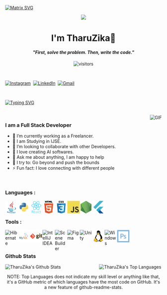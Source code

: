  [![Matrix SVG](https://raw.githubusercontent.com/rodrigograca31/rodrigograca31/master/matrix.svg)](https://www.youtube.com/watch?v=SDkAGkd4NLc) 

<p align="center">
  <a href="https://github.com/DenverCoder1/readme-typing-svg"><img src="https://readme-typing-svg.herokuapp.com?lines=H3L70+W0R7D&center=true&size=32&width=500&height=50&color=2ec958"></a>
</p>
<p>
  <h1 align="center"><b>I'm TharuZika👋</b></h1>
</p>


<p>
  <h4 align="center"><b><i>"First, solve the problem. Then, write the code."</i></b></h4>
</p>

<p align="center">
    <img align="center" alt="visitors" src="https://gpvc.arturio.dev/tharuzika" />
</p>

<p align="center">
<br>

<a href="https://www.instagram.com/tharuzika/"><img src="https://img.shields.io/badge/instagram-%23E4405F.svg?&style=for-the-badge&logo=instagram&logoColor=white" alt="Instagram" /></a>&nbsp;
<a href="https://www.linkedin.com/in/tharuzika/"><img src="https://img.shields.io/badge/linkedin-%230077B5.svg?&style=for-the-badge&logo=linkedin&logoColor=white" alt="LinkedIn" /></a>&nbsp;
<a href="mailto:maxtharuz4@gmail.com@gmail.com?subject=Hello%20TharuZika"><img src="https://img.shields.io/badge/gmail-%23D14836.svg?&style=for-the-badge&logo=gmail&logoColor=white" alt="Gmail"/></a>&nbsp;
</p>

<br>

[![Typing SVG](https://readme-typing-svg.herokuapp.com?size=32&vCenter=true&width=760&lines=A+Student+of+IJSE;A+Software+Engineer;A+Gamer)](https://git.io/typing-svg)

<br>

<img align="right" height="270px" alt="GIF" src="https://media.giphy.com/media/CVtNe84hhYF9u/giphy.gif" />

### I am a Full Stack Developer

- 🔭 I’m currently working as a Freelancer.</a>
- 🌱 I am Studying in IJSE.
- 👯 I’m looking to collaborate with other Developers.
- 🥅 I love creating AI softwares.
- 💬 Ask me about anything, I am happy to help
- 🧗 I try to: Go beyond and push the bounds
- ⚡ Fun fact: I love connecting with different people

<br>

### Languages : 

<img align="left" alt="JAVA" width="40px" src="https://raw.githubusercontent.com/devicons/devicon/master/icons/java/java-original.svg" />
<img align="left" alt="Python" width="40px" src="https://raw.githubusercontent.com/github/explore/80688e429a7d4ef2fca1e82350fe8e3517d3494d/topics/python/python.png" />
<img align="left" alt="React" width="40px" src="https://github.com/devicons/devicon/blob/master/icons/react/react-original-wordmark.svg" />
<img align="left" alt="HTML5" width="40px" src="https://raw.githubusercontent.com/github/explore/80688e429a7d4ef2fca1e82350fe8e3517d3494d/topics/html/html.png" />
<img align="left" alt="CSS3" width="40px" src="https://raw.githubusercontent.com/github/explore/80688e429a7d4ef2fca1e82350fe8e3517d3494d/topics/css/css.png" />
<img align="left" alt="JavaScript" width="40px" src="https://raw.githubusercontent.com/github/explore/80688e429a7d4ef2fca1e82350fe8e3517d3494d/topics/javascript/javascript.png" />
<img align="left" alt="Node.js" width="40px" src="https://raw.githubusercontent.com/github/explore/80688e429a7d4ef2fca1e82350fe8e3517d3494d/topics/nodejs/nodejs.png" />
<img align="left" alt="Flutter" width="40px" src="https://github.com/devicons/devicon/raw/master/icons/flutter/flutter-original.svg" />
<br>
<br>

### Tools : 
<img align="left" alt="Hibernate" width="40px" src="https://www.vectorlogo.zone/logos/hibernate/hibernate-icon.svg" />
<img align="left" alt="MySQL" width="40px" src="https://raw.githubusercontent.com/github/explore/80688e429a7d4ef2fca1e82350fe8e3517d3494d/topics/mysql/mysql.png" />
<img align="left" alt="Git" width="40px" src="https://raw.githubusercontent.com/github/explore/80688e429a7d4ef2fca1e82350fe8e3517d3494d/topics/git/git.png" />
<img align="left" alt="IntelliJ IDEA" width="40px" src="https://camo.githubusercontent.com/61f5c9a2351e303c6523347655e93aebaf14254c4d8b67b288d0d58941c4fea7/68747470733a2f2f696d672e69636f6e73382e636f6d2f636f6c6f722f34382f3030303030302f696e74656c6c696a2d696465612e706e67" />
<img align="left" alt="Scene Builder" width="40px" src="https://camo.githubusercontent.com/d38528f9c0dc00758a51a982947148b7919d20df773a2dae2e15f1e648f83c5a/68747470733a2f2f69322e77702e636f6d2f676c756f6e68712e636f6d2f77702d636f6e74656e742f75706c6f6164732f323031352f30322f5363656e654275696c6465724c6f676f2e706e673f6669743d3738312532433738312673736c3d31" />
<img align="left" alt="Figma" width="40px" src="https://www.vectorlogo.zone/logos/figma/figma-icon.svg" />
<img align="left" alt="Unity" width="40px" src="https://camo.githubusercontent.com/f8f5c4f90fe3c43e5b7858360cf3a4eeffcaa0bdf7352c7c8c4b9c1489bb7f99/68747470733a2f2f7777772e766563746f726c6f676f2e7a6f6e652f6c6f676f732f756e69747933642f756e69747933642d69636f6e2e737667" />
<img align="left" alt="Linux" width="40px" src="https://raw.githubusercontent.com/github/explore/80688e429a7d4ef2fca1e82350fe8e3517d3494d/topics/linux/linux.png"/>
<img align="left" alt="Windows" width="40px" src="https://www.freeiconspng.com/uploads/system-windows-icon-png-4.png" />
<img align="left" alt="Photoshop" width="40px" src="https://raw.githubusercontent.com/devicons/devicon/master/icons/photoshop/photoshop-line.svg" />

<br>
<br>
<br>



### Github Stats

<img align="left" src="https://github-readme-stats.vercel.app/api?username=tharuzika&&show_icons=true&include_all_commits=true&title_color=fff&icon_color=79ff97&text_color=efefef&bg_color=24292e" alt="TharuZika's Github Stats" width="60%">
  
<img src="https://github-readme-stats.vercel.app/api/top-langs/?username=tharuzika&show_icons=true&hide_border=true&theme=radical" width="37%" alt="TharuZika's Top Languages">

<p align="center">
    NOTE: Top Languages does not indicate my skill level or anything like that, it's a GitHub metric of which languages have the most code on GitHub. It's a new feature of github-readme-stats.
</p>




